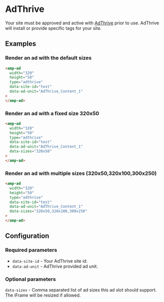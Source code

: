 <!---
Copyright 2017 The AMP HTML Authors. All Rights Reserved.

Licensed under the Apache License, Version 2.0 (the "License");
you may not use this file except in compliance with the License.
You may obtain a copy of the License at

      http://www.apache.org/licenses/LICENSE-2.0

Unless required by applicable law or agreed to in writing, software
distributed under the License is distributed on an "AS-IS" BASIS,
WITHOUT WARRANTIES OR CONDITIONS OF ANY KIND, either express or implied.
See the License for the specific language governing permissions and
limitations under the License.
-->

# AdThrive

Your site must be approved and active with [AdThrive](http://www.adthrive.com)
prior to use. AdThrive will install or provide specific tags for your site.

## Examples

### Render an ad with the default sizes

```html
<amp-ad
  width="320"
  height="50"
  type="adthrive"
  data-site-id="test"
  data-ad-unit="AdThrive_Content_1"
>
</amp-ad>
```

### Render an ad with a fixed size 320x50

```html
<amp-ad
  width="320"
  height="50"
  type="adthrive"
  data-site-id="test"
  data-ad-unit="AdThrive_Content_1"
  data-sizes="320x50"
>
</amp-ad>
```

### Render an ad with multiple sizes (320x50,320x100,300x250)

```html
<amp-ad
  width="320"
  height="50"
  type="adthrive"
  data-site-id="test"
  data-ad-unit="AdThrive_Content_1"
  data-sizes="320x50,320x100,300x250"
>
</amp-ad>
```

## Configuration

### Required parameters

- `data-site-id` - Your AdThrive site id.
- `data-ad-unit` - AdThrive provided ad unit.

### Optional parameters

`data-sizes` - Comma separated list of ad sizes this ad slot should support. The
iFrame will be resized if allowed.
